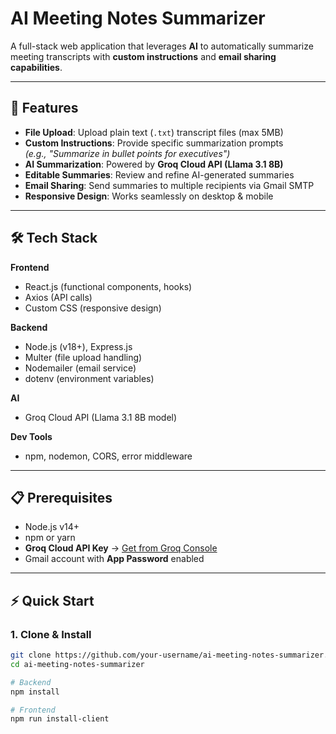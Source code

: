 # AI Meeting Notes Summarizer

A full-stack web application that leverages **AI** to automatically summarize meeting transcripts with **custom instructions** and **email sharing capabilities**.

---

## 🚀 Features

- **File Upload**: Upload plain text (`.txt`) transcript files (max 5MB)
- **Custom Instructions**: Provide specific summarization prompts  
  _(e.g., "Summarize in bullet points for executives")_
- **AI Summarization**: Powered by **Groq Cloud API (Llama 3.1 8B)**
- **Editable Summaries**: Review and refine AI-generated summaries
- **Email Sharing**: Send summaries to multiple recipients via Gmail SMTP
- **Responsive Design**: Works seamlessly on desktop & mobile

---

## 🛠 Tech Stack

**Frontend**
- React.js (functional components, hooks)
- Axios (API calls)
- Custom CSS (responsive design)

**Backend**
- Node.js (v18+), Express.js
- Multer (file upload handling)
- Nodemailer (email service)
- dotenv (environment variables)

**AI**
- Groq Cloud API (Llama 3.1 8B model)

**Dev Tools**
- npm, nodemon, CORS, error middleware

---

## 📋 Prerequisites

- Node.js v14+  
- npm or yarn  
- **Groq Cloud API Key** → [Get from Groq Console](https://console.groq.com/)  
- Gmail account with **App Password** enabled  

---

## ⚡ Quick Start

### 1. Clone & Install
```bash
git clone https://github.com/your-username/ai-meeting-notes-summarizer.git
cd ai-meeting-notes-summarizer

# Backend
npm install

# Frontend
npm run install-client

